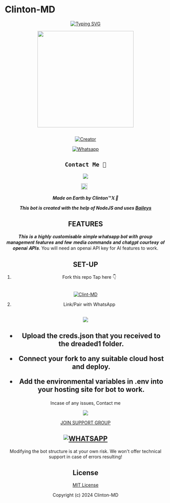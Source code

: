 # Clinton-MD
<div align="center">
<a href="https://git.io/typing-svg"><img src="https://readme-typing-svg.demolab.com?font=Black+Ops+One&size=50&pause=1000&color=1BAFBAFF&center=true&width=910&height=100&lines=LONG LIVE+👑Clinton-MD👑;MULTI+DEVICE+WHATSAPP+BOT;CREATED+BY+Clinton;PUBLIC+RELESED; ...;Clinton-𝙼𝙳." alt="Typing SVG" /></a>
  </p>
  
<p align="center">
<img src="https://i.imgur.com/uSOiZ9Z.jpg" width="300" height="300"/>
</p>
<p align="center">
  <a href="#"><img src="http://readme-typing-svg.herokuapp.com?color=d1fa02&center=true&vCenter=true&multiline=false&lines=Clintom -MD+WHATSAPP+BOT" alt="">
</p>
<p align="center">
<a href="#"><img title="Creator" src="https://img.shields.io/badge/Creator-Clinton™𝕏-blue.svg?style=for-the-badge&logo=github"></a>
</p>
<p align="center">
<a href="'https://wa.me/254735342808ʜᴇʟʟᴏ+𝐈𝐭𝐬_𝐒𝐢𝐫𝐦™𝕏 +uko+na+update+yoyote+ya+Clinton+Bot+Mkuu+🥲'"><img title="Whatsapp" src="'https://wa.me/254735342808ʜᴇʟʟᴏ+Clinton +uko+na+update+ya+Clinton+Bot+Mkuu+🥲'?color=green&style=flat-square"></a>
  
## ```Contact Me 💌``` 

<p align="center">

<a href="https://api.whatsapp.com/send?phone=254735342808&text=𝘩𝘦𝘭𝘭𝘰 Clinton 🥰"><img src="https://img.shields.io/badge/Contact Clinton-25D366?style=for-the-badge&logo=whatsapp&logoColor=white" />

 

</a>
<a href="https://github.com/owlai01/CROWN-MD/graphs/commit-activity"><img height="20" src="https://img.shields.io/badge/Maintained-No-red.svg"></a>&nbsp;&nbsp;
</p>


***Made on Earth by Clinton™𝕏 🦄***


***This bot is created with the help of NodeJS and uses [Baileys](https://github.com/adiwajshing/Baileys)***

## FEATURES

𝑻𝒉𝒊𝒔 𝒊𝒔 𝒂 𝒉𝒊𝒈𝒉𝒍𝒚 𝒄𝒖𝒔𝒕𝒐𝒎𝒊𝒔𝒂𝒃𝒍𝒆 𝒔𝒊𝒎𝒑𝒍𝒆 𝒘𝒉𝒂𝒕𝒔𝒂𝒑𝒑 𝒃𝒐𝒕 𝒘𝒊𝒕𝒉 𝒈𝒓𝒐𝒖𝒑 𝒎𝒂𝒏𝒂𝒈𝒆𝒎𝒆𝒏𝒕 𝒇𝒆𝒂𝒕𝒖𝒓𝒆𝒔 𝒂𝒏𝒅 𝒇𝒆𝒘 𝒎𝒆𝒅𝒊𝒂 𝒄𝒐𝒎𝒎𝒂𝒏𝒅𝒔 𝒂𝒏𝒅 𝒄𝒉𝒂𝒕𝒈𝒑𝒕 𝒄𝒐𝒖𝒓𝒕𝒆𝒔𝒚 𝒐𝒇 𝒐𝒑𝒆𝒏𝒂𝒊 𝑨𝑷𝑰𝒔.
You will need an openai API key for AI features to work.

## SET-UP
 


1. Fork this repo
   Tap here 👇
  <br>
<a href="https://github.com/xhclintohn/Clinton-MD/fork"><img title="Clint-MD" src="https://img.shields.io/badge/FORK Clinton-MD-h?color=black&style=for-the-badge&logo=stackshare"></a>




2. Link/Pair with WhatsApp



 <br>
<a 
href="https://replit.com/"><img src="https://repl.it/badge/github/quiec/whatsasena" />
</a>
</h2>




    
<h2 align="center">   



    
<h2 align="center">   





- Upload the creds.json that you received to the dreaded1 folder.

- Connect your fork to any suitable cloud host and deploy.

- Add the environmental variables in .env into your hosting site for bot to work.
</h2>
 
     

    
 



Incase of any issues, Contact me

<p align="center">

<a href="https://api.whatsapp.com/send?phone=254735342808&text=𝘩𝘦𝘭𝘭𝘰 Clinton 🥰"><img src="https://img.shields.io/badge/Contact Clinton-25D366?style=for-the-badge&logo=whatsapp&logoColor=white" />

JOIN SUPPORT GROUP 

[![WHATSAPP](https://img.shields.io/badge/Groups%20Panel-25D366?style=for-the-badge&logo=whatsapp&logoColor=white)](https://chat.whatsapp.com/LQL2RFbHsdj6ExfmVxrTUD) 
---------



Modifying the bot structure is at your own risk. We won't offer technical support in case of errors resulting!


## License

[MIT License](https://https://github.com/xhclintohn/Clinton-MD/blob/main/LICENSE)

Copyright (c) 2024 Clinton-MD

